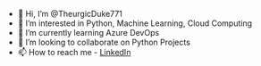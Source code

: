 - 👋 Hi, I’m @TheurgicDuke771
- 👀 I’m interested in Python, Machine Learning, Cloud Computing
- 🌱 I’m currently learning Azure DevOps
- 💞️ I’m looking to collaborate on Python Projects
- 📫 How to reach me - [LinkedIn](https://www.linkedin.com/in/arijit-roy-2a0220163)

<!---
TheurgicDuke771/TheurgicDuke771 is a ✨ special ✨ repository because its `README.md` (this file) appears on your GitHub profile.
You can click the Preview link to take a look at your changes.
--->
